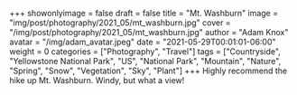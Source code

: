 +++
showonlyimage = false
draft = false
title = "Mt. Washburn"
image = "img/post/photography/2021_05/mt_washburn.jpg"
cover = "/img/post/photography/2021_05/mt_washburn.jpg"
author = "Adam Knox"
avatar = "/img/adam_avatar.jpeg"
date = "2021-05-29T00:01:01-06:00"
weight = 0
categories = ["Photography", "Travel"]
tags = ["Countryside", "Yellowstone National Park", "US", "National Park", "Mountain", "Nature", "Spring", "Snow", "Vegetation", "Sky", "Plant"]
+++
Highly recommend the hike up Mt. Washburn. Windy, but what a view!
<!--more-->